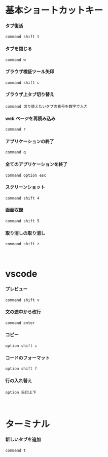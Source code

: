 # 基本ショートカットキー

#### タブ復活

```
command shift t
```

#### タブを閉じる

```
command w
```

#### ブラウザ検証ツール矢印

```
command shift c
```

#### ブラウザ上タブ切り替え

```
command 切り替えたいタブの番号を数字で入力
```

#### web ページを再読み込み

```
command r
```

#### アプリケーションの終了

```
command q
```

#### 全てのアプリケーションを終了

```
command option esc
```

#### スクリーンショット

```
command shift 4
```

#### 画面収録

```
command shift 5
```

#### 取り消しの取り消し

```
command shift z
```

<br>

# vscode

#### プレビュー

```
command shift v
```

#### 文の途中から改行

```
command enter
```

#### コピー

```
option shift ↓
```

#### コードのフォーマット

```
option shift f
```

#### 行の入れ替え

```
option 矢印上下
```

<br>

# ターミナル

#### 新しいタブを追加

```
command t
```
